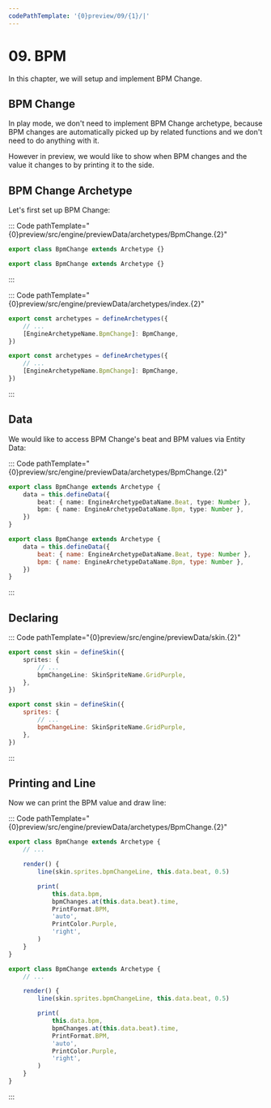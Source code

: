 ```yaml
---
codePathTemplate: '{0}preview/09/{1}/|'
---
```


# 09. BPM

In this chapter, we will setup and implement BPM Change.

## BPM Change

In play mode, we don't need to implement BPM Change archetype, because BPM changes are automatically picked up by related functions and we don't need to do anything with it.

However in preview, we would like to show when BPM changes and the value it changes to by printing it to the side.

## BPM Change Archetype

Let's first set up BPM Change:

::: Code pathTemplate="{0}preview/src/engine/previewData/archetypes/BpmChange.{2}"

```ts
export class BpmChange extends Archetype {}
```

```js
export class BpmChange extends Archetype {}
```

:::

::: Code pathTemplate="{0}preview/src/engine/previewData/archetypes/index.{2}"

```ts
export const archetypes = defineArchetypes({
    // ...
    [EngineArchetypeName.BpmChange]: BpmChange,
})
```

```js
export const archetypes = defineArchetypes({
    // ...
    [EngineArchetypeName.BpmChange]: BpmChange,
})
```

:::

## Data

We would like to access BPM Change's beat and BPM values via Entity Data:

::: Code pathTemplate="{0}preview/src/engine/previewData/archetypes/BpmChange.{2}"

```ts
export class BpmChange extends Archetype {
    data = this.defineData({
        beat: { name: EngineArchetypeDataName.Beat, type: Number },
        bpm: { name: EngineArchetypeDataName.Bpm, type: Number },
    })
}
```

```js
export class BpmChange extends Archetype {
    data = this.defineData({
        beat: { name: EngineArchetypeDataName.Beat, type: Number },
        bpm: { name: EngineArchetypeDataName.Bpm, type: Number },
    })
}
```

:::

## Declaring

::: Code pathTemplate="{0}preview/src/engine/previewData/skin.{2}"

```ts
export const skin = defineSkin({
    sprites: {
        // ...
        bpmChangeLine: SkinSpriteName.GridPurple,
    },
})
```

```js
export const skin = defineSkin({
    sprites: {
        // ...
        bpmChangeLine: SkinSpriteName.GridPurple,
    },
})
```

:::

## Printing and Line

Now we can print the BPM value and draw line:

::: Code pathTemplate="{0}preview/src/engine/previewData/archetypes/BpmChange.{2}"

```ts
export class BpmChange extends Archetype {
    // ...

    render() {
        line(skin.sprites.bpmChangeLine, this.data.beat, 0.5)

        print(
            this.data.bpm,
            bpmChanges.at(this.data.beat).time,
            PrintFormat.BPM,
            'auto',
            PrintColor.Purple,
            'right',
        )
    }
}
```

```js
export class BpmChange extends Archetype {
    // ...

    render() {
        line(skin.sprites.bpmChangeLine, this.data.beat, 0.5)

        print(
            this.data.bpm,
            bpmChanges.at(this.data.beat).time,
            PrintFormat.BPM,
            'auto',
            PrintColor.Purple,
            'right',
        )
    }
}
```

:::
